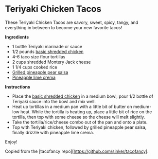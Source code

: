 Teriyaki Chicken Tacos
======================

These Teriyaki Chicken Tacos are savory, sweet, spicy, tangy, and everything in between to become your new favorite tacos!

__Ingredients__
* 1 bottle Teriyaki marinade or sauce
* 1/2 pounds [basic shredded chicken](../base_layers/basic_shredded_chicken.md)
* 4-6 taco size flour tortillas
* 2 cups shredded Montery Jack cheese
* 1 1/4 cups cooked rice
* [Grilled pineapple pear salsa](../condiments/grilled_pineapple_pear_salsa.md)
* [Pineapple lime crema](../condiments/pineapple_lime_crema.md)

__Instructions__
* Place the [basic shredded chicken](../base_layers/basic_shredded_chicken.md) in a medium bowl, pour 1/2 bottle of Teriyaki sauce into the bowl and mix well.
* Heat up tortillas in a medium pan with a little bit of butter on medium-low heat. While the tortilla is heating up, place a little bit of rice on the tortilla, then top with some cheese so the cheese will melt slightly.
* Take the tortilla/rice/cheese combo out of the pan and onto a plate.
* Top with Teriyaki chicken, followed by grilled pineapple pear salsa, finally drizzle with pineapple lime crema.

Enjoy!

Copied from the [tacofancy repo][https://github.com/sinker/tacofancy].
